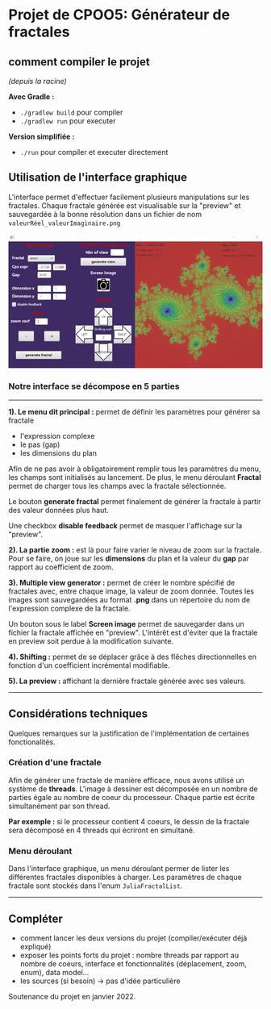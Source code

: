 # Projet de CPOO5: Générateur de fractales

## comment compiler le projet
*(depuis la racine)*

**Avec Gradle :**
* ``./gradlew build`` pour compiler
* ``./gradlew run`` pour executer

**Version simplifiée :**
* ``./run`` pour compiler et executer directement

## Utilisation de l'interface graphique

L'interface permet d'effectuer facilement plusieurs manipulations sur les fractales. Chaque fractale générée est visualisable sur la "preview" et sauvegardée à la bonne résolution dans un fichier de nom ``valeurRéel_valeurImaginaire.png``

<img src="ressources/interface_menu.png"/>

### Notre interface se décompose en 5 parties
----
**1). Le menu dit principal :**
permet de définir les paramètres pour générer sa fractale
* l'expression complexe
* le pas (gap)
* les dimensions du plan

Afin de ne pas avoir à obligatoirement remplir tous les paramètres du menu, les champs sont initialisés au lancement. De plus, le menu déroulant **Fractal** permet de charger tous les champs avec la fractale sélectionnée.

Le bouton **generate fractal** permet finalement de générer la fractale à partir des valeur données plus haut.

Une checkbox **disable feedback** permet de masquer l'affichage sur la "preview".

**2). La partie zoom :** est là pour faire varier le niveau de zoom sur la fractale. Pour se faire, on joue sur les **dimensions** du plan et la valeur du **gap** par rapport au coefficient de zoom.

**3). Multiple view generator :** permet de créer le nombre spécifié de fractales avec, entre chaque image, la valeur de zoom donnée. Toutes les images sont sauvegardées au format **.png** dans un répertoire du nom de l'expression complexe de la fractale. 

Un bouton sous le label **Screen image** permet de sauvegarder dans un fichier la fractale affichée en "preview". L'intérêt est d'éviter que la fractale en preview soit perdue à la modification suivante. 

**4). Shifting :** permet de se déplacer grâce à des flêches directionnelles en fonction d'un coefficient incrémental modifiable.

**5). La preview :** affichant la dernière fractale générée avec ses valeurs.

---

## Considérations techniques

Quelques remarques sur la justification de l'implémentation de certaines fonctionalités.

### Création d'une fractale

Afin de générer une fractale de manière efficace, nous avons utilisé un système de **threads**. L'image à dessiner est décomposée en un nombre de parties égale au nombre de coeur du processeur. Chaque partie est écrite simultanément par son thread.

**Par exemple :** si le processeur contient 4 coeurs, le dessin de la fractale sera décomposé en 4 threads qui écriront en simultané. 

### Menu déroulant

Dans l'interface graphique, un menu déroulant permer de lister les différentes fractales disponibles à charger. Les paramètres de chaque fractale sont stockés dans l'enum ``JuliaFractalList``.

---

## Compléter
* comment lancer les deux versions du projet (compiler/exécuter déjà expliqué)
* exposer les points forts du projet : nombre threads par rapport au nombre de coeurs, interface et fonctionnalités (déplacement, zoom, enum), data model...
* les sources (si besoin) -> pas d'idée particulière

Soutenance du projet en janvier 2022.

